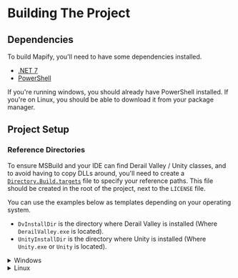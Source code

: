 # Building The Project

## Dependencies

To build Mapify, you'll need to have some dependencies installed.

- [.NET 7][dotnet-download]
- [PowerShell][powershell-download]

If you're running windows, you should already have PowerShell installed.
If you're on Linux, you should be able to download it from your package manager.


## Project Setup

### Reference Directories

To ensure MSBuild and your IDE can find Derail Valley / Unity classes, and to avoid having to copy DLLs around,
you'll need to create a [`Directory.Build.targets`][directory-build-targets-docs] file to specify your reference paths.
This file should be created in the root of the project, next to the `LICENSE` file.

You can use the examples below as templates depending on your operating system.

- `DvInstallDir` is the directory where Derail Valley is installed (Where `DerailValley.exe` is located).
- `UnityInstallDir` is the directory where Unity is installed (Where `Unity.exe` or `Unity` is located).

<details>
<summary>Windows</summary>

Here's an example file for Windows you can use as a template.
Replace the provided paths with the paths to your Derail Valley installation directory.
Make sure to include the semicolons between each of the paths, but not after the last one!
Note that shortcuts like `%ProgramFiles%` *cannot* be used.
```xml
<Project>
    <PropertyGroup>
        <DvInstallDir>C:\Program Files (x86)\Steam\steamapps\common\Derail Valley</DvInstallDir>
        <UnityInstallDir>C:\Program Files\Unity\Hub\Editor\2019.4.40f1\Editor</UnityInstallDir>
        <ReferencePath>
            $(DvInstallDir)\DerailValley_Data\Managed\;
            $(UnityInstallDir)\Data\Managed\
        </ReferencePath>
        <AssemblySearchPaths>$(AssemblySearchPaths);$(ReferencePath);</AssemblySearchPaths>
    </PropertyGroup>
</Project>
```
</details>

<details>
<summary>Linux</summary>

Here's an example file for Linux you can use as a template.
Replace the provided paths with the paths to your Derail Valley installation directory.
Make sure to include the semicolons between each of the paths, but not after the last one!
```xml
<Project>
    <PropertyGroup>
        <DvInstallDir>/home/username/.local/share/Steam/steamapps/common/Derail Valley</DvInstallDir>
        <UnityInstallDir>/home/username/.local/share/UnityHub/Editor/2019.4.40f1/Editor</UnityInstallDir>
        <ReferencePath>
            $(DvInstallDir)/DerailValley_Data/Managed/;
            $(UnityInstallDir)/Data/Managed/
        </ReferencePath>
        <AssemblySearchPaths>$(AssemblySearchPaths);$(ReferencePath);</AssemblySearchPaths>
    </PropertyGroup>
</Project>
```
</details>

[dotnet-download]: https://dotnet.microsoft.com/en-us/download
[powershell-download]: https://github.com/PowerShell/PowerShell#get-powershell
[directory-build-targets-docs]: https://learn.microsoft.com/en-us/visualstudio/msbuild/customize-by-directory?view=vs-2022#directorybuildprops-and-directorybuildtargets
